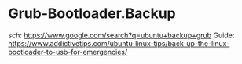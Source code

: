 # Grub-Bootloader.Backup
sch: https://www.google.com/search?q=ubuntu+backup+grub Guide: https://www.addictivetips.com/ubuntu-linux-tips/back-up-the-linux-bootloader-to-usb-for-emergencies/
